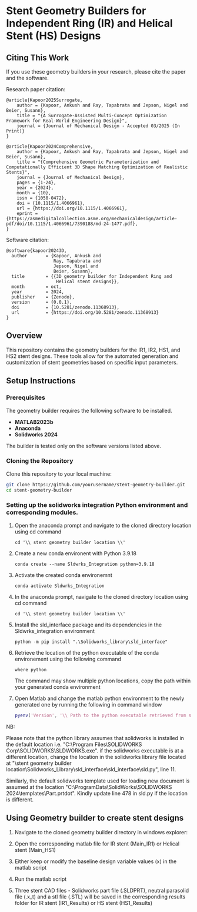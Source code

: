 # Stent Geometry Builders for Independent Ring (IR) and Helical Stent (HS) Designs

## Citing This Work

If you use these geometry builders in your research, please cite the paper and the software.

Research paper citation:
```
@article{Kapoor2025Surrogate,
    author = {Kapoor, Ankush and Ray, Tapabrata and Jepson, Nigel and Beier, Susann},
    title = "{A Surrogate-Assisted Multi-Concept Optimization Framework for Real-World Engineering Design}",
    journal = {Journal of Mechanical Design - Accepted 03/2025 (In Print)}
}
```

```
@article{Kapoor2024Comprehensive,
    author = {Kapoor, Ankush and Ray, Tapabrata and Jepson, Nigel and Beier, Susann},
    title = "{Comprehensive Geometric Parameterization and Computationally Efficient 3D Shape Matching Optimization of Realistic Stents}",
    journal = {Journal of Mechanical Design},
    pages = {1-24},
    year = {2024},
    month = {10},
    issn = {1050-0472},
    doi = {10.1115/1.4066961},
    url = {https://doi.org/10.1115/1.4066961},
    eprint = {https://asmedigitalcollection.asme.org/mechanicaldesign/article-pdf/doi/10.1115/1.4066961/7390188/md-24-1477.pdf},
}
```
Software citation:
```
@software{kapoor20243D,
  author       = {Kapoor, Ankush and
                  Ray, Tapabrata and
                  Jepson, Nigel and
                  Beier, Susann},
  title        = {{3D geometry builder for Independent Ring and 
                   Helical stent designs}},
  month        = oct,
  year         = 2024,
  publisher    = {Zenodo},
  version      = {0.0.1},
  doi          = {10.5281/zenodo.11368913},
  url          = {https://doi.org/10.5281/zenodo.11368913}
}
```

## Overview

This repository contains the geometry builders for the IR1, IR2, HS1, and HS2 stent designs. These tools allow for the automated generation and customization of stent geometries based on specific input parameters.

## Setup Instructions

### Prerequisites

The geometry builder requires the following software to be installed. 

- **MATLAB2023b** 
- **Anaconda**
-  **Solidworks 2024**

The builder is tested only on the software versions listed above.

### Cloning the Repository

Clone this repository to your local machine:

```bash
git clone https://github.com/yourusername/stent-geometry-builder.git
cd stent-geometry-builder
```
### Setting up the solidworks integration Python environment and corresponding modules. 

1. Open the anaconda prompt and navigate to the cloned directory location using cd command
    ```conda
    cd '\\ stent geometry builder location \\'
    ```

2. Create a new conda environent with Python 3.9.18 
    ```conda
    conda create --name Sldwrks_Integration python=3.9.18
    ```

3. Activate the created conda environemnt
    ```conda
    conda activate Sldwrks_Integration
    ```
4. In the anaconda prompt, navigate to the cloned directory location using cd command
    ```conda
    cd '\\ stent geometry builder location \\'
    ```

5. Install the sld_interface package and its dependencies in the Sldwrks_integration environment
    ```conda
    python -m pip install ".\Solidworks_library\sld_interface"
    ```

6. Retrieve the location of the python executable of the conda environement using the following command
    ```conda
    where python
    ```
    The command may show multiple python locations, copy the path within your generated conda environment

7. Open Matlab and change the matlab python environment to the newly generated one by running the following in command window
    ```matlab
    pyenv('Version', '\\ Path to the python executable retrieved from step 5 \\')
    ```

NB: 

Please note that the python library assumes that solidworks is installed in the default location i.e. "C:\Program Files\SOLIDWORKS Corp\SOLIDWORKS\SLDWORKS.exe". if the solidworks executable is at a different location, change the location in the solidworks library file located at "\stent geometry builder location\Solidworks_Library\sld_interface\sld_interface\sld.py", line 11. 

Similarly, the default solidworks template used for loading new document is assumed at the location "C:\ProgramData\SolidWorks\SOLIDWORKS 2024\templates\Part.prtdot". Kindly update line 478 in sld.py if the location is different. 

## Using Geometry builder to create stent designs

1. Navigate to the cloned geometry builder directory in windows explorer:

2. Open the corresponding matlab file for IR stent (Main_IR1) or Helical stent (Main_HS1)

3. Either keep or modify the baseline design variable values (x) in the matlab script

4. Run the matlab script

5. Three stent CAD files - Solidworks part file (.SLDPRT), neutral parasolid file (.x_t) and a stl file (.STL) will be saved in the corresponding results folder for IR stent (IR1_Results) or HS stent (HS1_Results)


